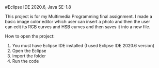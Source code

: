 #Eclipse IDE 2020.6, Java SE-1.8

This project is for my Multimedia Programming final assignment. I made a basic image color editor which user can insert a photo and then the user can edit its RGB curves and HSB curves and then saves it into a new file.

How to open the project:
1. You must have Eclipse IDE installed (I used Eclipse IDE 2020.6 version)
2. Open the Eclipse
3. Import the folder
4. Run the code
